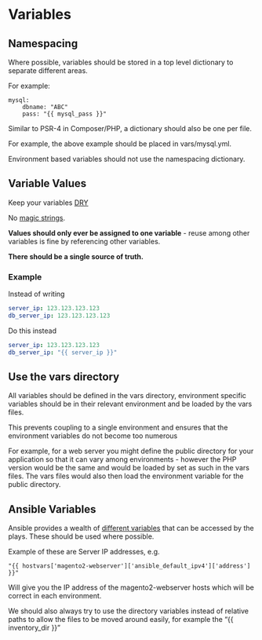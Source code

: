 # Variables


## Namespacing

Where possible, variables should be stored in a top level dictionary to separate different areas.

For example:


```
mysql:
    dbname: "ABC"
    pass: "{{ mysql_pass }}"
```


    

Similar to PSR-4 in Composer/PHP, a dictionary should also be one per file.

For example, the above example should be placed in vars/mysql.yml.

Environment based variables should not use the namespacing dictionary.


## Variable Values

Keep your variables [DRY](https://en.wikipedia.org/wiki/Don%27t_repeat_yourself)

No [magic strings](https://deviq.com/magic-strings/).

**Values should only ever be assigned to one variable** -
 reuse among other variables is fine by referencing other variables. 
 
 **There should be a single source of truth.**

### Example

Instead of writing
```yaml
server_ip: 123.123.123.123
db_server_ip: 123.123.123.123
```

Do this instead
```yaml
server_ip: 123.123.123.123
db_server_ip: "{{ server_ip }}"
```

## Use the vars directory
All variables should be defined in the vars directory, environment specific variables should be in their relevant environment and be loaded by the vars files.

This prevents coupling to a single environment and ensures that the environment variables do not become too numerous

For example, for a web server you might define the public directory for your application so that it can vary among environments -
however the PHP version would be the same and would be loaded by set as such in the vars files.
 The vars files would also then load the environment variable for the public directory.


## Ansible Variables

Ansible provides a wealth of [different variables]((https://docs.ansible.com/ansible/latest/reference_appendices/special_variables.html)) that can be accessed by the plays. These should be used where possible.

Example of these are Server IP addresses, e.g. 
```
"{{ hostvars['magento2-webserver']['ansible_default_ipv4']['address'] }}" 
```

Will give you the IP address of the magento2-webserver hosts which will be correct in each environment.

We should also always try to use the directory variables instead of relative paths to allow the files to be moved around easily, for example the “{{ inventory_dir }}”



